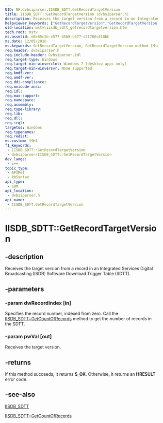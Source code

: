```yaml
---
UID: NF:dvbsiparser.IISDB_SDTT.GetRecordTargetVersion
title: IISDB_SDTT::GetRecordTargetVersion (dvbsiparser.h)
description: Receives the target version from a record in an Integrated Services Digital Broadcasting (ISDB) Software Download Trigger Table (SDTT).
helpviewer_keywords: ["GetRecordTargetVersion","GetRecordTargetVersion method [Microsoft TV Technologies]","GetRecordTargetVersion method [Microsoft TV Technologies]","IISDB_SDTT interface","IISDB_SDTT interface [Microsoft TV Technologies]","GetRecordTargetVersion method","IISDB_SDTT.GetRecordTargetVersion","IISDB_SDTT::GetRecordTargetVersion","dvbsiparser/IISDB_SDTT::GetRecordTargetVersion","mstv.iisdb_sdtt_getrecordtargetversion"]
old-location: mstv\iisdb_sdtt_getrecordtargetversion.htm
tech.root: mstv
ms.assetid: e8e85c5b-e577-45b9-b377-c21700c818bb
ms.date: 12/05/2018
ms.keywords: GetRecordTargetVersion, GetRecordTargetVersion method [Microsoft TV Technologies], GetRecordTargetVersion method [Microsoft TV Technologies],IISDB_SDTT interface, IISDB_SDTT interface [Microsoft TV Technologies],GetRecordTargetVersion method, IISDB_SDTT.GetRecordTargetVersion, IISDB_SDTT::GetRecordTargetVersion, dvbsiparser/IISDB_SDTT::GetRecordTargetVersion, mstv.iisdb_sdtt_getrecordtargetversion
req.header: dvbsiparser.h
req.include-header: Dvbsiparser.idl
req.target-type: Windows
req.target-min-winverclnt: Windows 7 [desktop apps only]
req.target-min-winversvr: None supported
req.kmdf-ver: 
req.umdf-ver: 
req.ddi-compliance: 
req.unicode-ansi: 
req.idl: 
req.max-support: 
req.namespace: 
req.assembly: 
req.type-library: 
req.lib: 
req.dll: 
req.irql: 
targetos: Windows
req.typenames: 
req.redist: 
ms.custom: 19H1
f1_keywords:
 - IISDB_SDTT::GetRecordTargetVersion
 - dvbsiparser/IISDB_SDTT::GetRecordTargetVersion
dev_langs:
 - c++
topic_type:
 - APIRef
 - kbSyntax
api_type:
 - COM
api_location:
 - dvbsiparser.h
api_name:
 - IISDB_SDTT.GetRecordTargetVersion
---
```


# IISDB_SDTT::GetRecordTargetVersion


## -description

Receives the target version from a record 
  in an Integrated Services Digital Broadcasting
  (ISDB)  Software Download
  Trigger Table
  (SDTT).

## -parameters

### -param dwRecordIndex [in]

Specifies the record number, indexed from zero.
  Call the <a href="/previous-versions/windows/desktop/api/dvbsiparser/nf-dvbsiparser-iisdb_sdtt-getcountofrecords">IISDB_SDTT::GetCountOfRecords</a> method to get the number of records in the SDTT.

### -param pwVal [out]

Receives the target version.

## -returns

If this method succeeds, it returns <b>S_OK</b>. Otherwise, it returns an <b>HRESULT</b> error code.

## -see-also

<a href="/previous-versions/windows/desktop/api/dvbsiparser/nn-dvbsiparser-iisdb_sdtt">IISDB_SDTT</a>



<a href="/previous-versions/windows/desktop/api/dvbsiparser/nf-dvbsiparser-iisdb_sdtt-getcountofrecords">IISDB_SDTT::GetCountOfRecords</a>